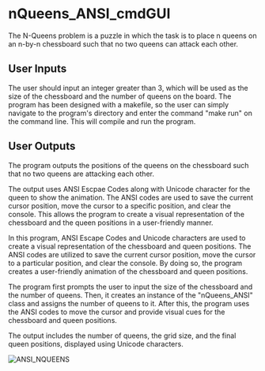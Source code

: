 # nQueens_ANSI_cmdGUI

The N-Queens problem is a puzzle in which the task is to place n queens on an n-by-n chessboard such that no two queens can attack each other.

## User Inputs
The user should input an integer greater than 3, which will be used as the size of the chessboard and the number of queens on the board. The program has been designed with a makefile, so the user can simply navigate to the program's directory and enter the command "make run" on the command line. This will compile and run the program.

## User Outputs
The program outputs the positions of the queens on the chessboard such that no two queens are attacking each other.


The output uses ANSI Escpae Codes along with Unicode character for the queen to show the animation. 
The ANSI codes are used to save the current cursor position, move the cursor to a specific position, and clear the console. This allows the program to create a visual representation of the chessboard and the queen positions in a user-friendly manner.


In this program, ANSI Escape Codes and Unicode characters are used to create a visual representation of the chessboard and queen positions. The ANSI codes are utilized to save the current cursor position, move the cursor to a particular position, and clear the console. By doing so, the program creates a user-friendly animation of the chessboard and queen positions. 


The program first prompts the user to input the size of the chessboard and the number of queens. Then, it creates an instance of the "nQueens_ANSI" class and assigns the number of queens to it. After this, the program uses the ANSI codes to move the cursor and provide visual cues for the chessboard and queen positions. 

The output includes the number of queens, the grid size, and the final queen positions, displayed using Unicode characters.


![ANSI_NQUEENS](https://user-images.githubusercontent.com/97709855/221447199-d7cf30db-d4c5-45a4-9514-3d00f8a3bd95.gif)
